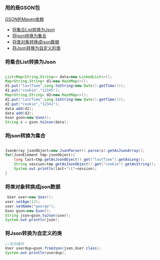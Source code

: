 ### 用的是GSON包
<a href="https://mvnrepository.com/artifact/com.google.code.gson/gson/2.3.1">GSON的Maven依赖</a>   
* <a href="#collectionToJson">将集合List转换为Json</a>
* <a href="#jsonToCollection">将json转换为集合</a>
* <a href="#objectToJson">将类对象转换成json数据</a>
* <a href="#jsonToObject">将Json转换为自定义的类</a> 

<h3 id="collectionToJson">将集合List转换为Json</h3>     

```java

List<Map<String,String>> data=new LinkedList<>();
Map<String,String> d1=new HashMap<>();
d1.put("lastTime",Long.toString(new Date().getTime()));
d1.put("cookie","12345");
Map<String,String> d2=new HashMap<>();
d2.put("lastTime",Long.toString(new Date().getTime()));
d2.put("cookie","12341");
data.add(d1);
data.add(d2);
Gson gson=new Gson();
String s = gson.toJson(data);

```

<h3 id="jsonToCollection">将json转换为集合</h3>  


```java

JsonArray jsonObject=new JsonParser().parse(s).getAsJsonArray();
for(JsonElement tmp:jsonObject){
    long last=tmp.getAsJsonObject().get("lastTime").getAsLong();
    String session=tmp.getAsJsonObject().get("cookie").getAsString();
    System.out.println(last+"\t"+session);
}

```
<h3 id="objectToJson">将类对象转换成json数据</h3>  

```java
 User user=new User();
user.setAge(13);
user.setName("george");
Gson gson=new Gson();
String json=gson.toJson(user);
System.out.println(json);
```
<h3 id="jsonToObject">将Json转换为自定义的类</h3>  

```java
//反向操作
User userdup=gson.fromJson(json,User.class);
System.out.println(userdup);
```
